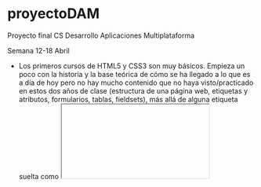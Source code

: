 # proyectoDAM
Proyecto final CS Desarrollo Aplicaciones Multiplataforma

Semana 12-18 Abril
  - Los primeros cursos de HTML5 y CSS3 son muy básicos. Empieza un poco con la historia y la base teórica de cómo se ha llegado a lo que es a día de hoy pero no hay mucho contenido que no haya visto/practicado en estos dos años de clase (estructura de una página web, etiquetas y atributos, formularios, tablas, fieldsets), más allá de alguna etiqueta suelta como <iframe> o alguna etiqueta multimedia. En cuanto al CSS, aunque sea un curso de aprendizaje literalmente desde 0, lo volveré a repetir un par de veces para afianzar conceptos ya que, sinceramente, el CSS es algo que se me atraganta, y quiero afianzar más una base antes de meterme de pleno en un framework para el frontend. Los ejemplos de tareas del curso considero que son bastante sencillos/básicos, teniendo en cuenta que es un curso desde 0.
  
  - JavaScript: también empieza desde 0, explicando un poco la base teórica y los distintos conceptos básicos que hay que manejar (runtime, asincronía, paralelismo, event loop, etc). Por ahora, tampoco he encontrado nada nuevo o que me resulte extraño o diferente al contenido del ciclo, aunque a nivel personal me interesa bastante todo lo relacionado con JavaScript ya que es muy utilizado y requerido en el mundo laboral y lo estoy tratando bastante en las prácticas. Aún así, voy cogiendo más soltura con los proyectos que tengo que realizar en la empresa y podré dedicarle más tiempo y esfuerzo al proyecto en estas semanas para los siguientes cursos que son totalmente desconocidos para mí.
  
 Semana 25 Abril - 2 Mayo
  
  - JavaScript: el curso sigue siendo de aspectos básicos (primitivas, estructuras y operaciones con datos, diferencias entre declaraciones de funciones y llamadas a ellas). Me pareció interesante el tema de bind/call/apply para ver el funcionamiento de this en JavaScript, estando acostumbrado a la POO en Java/C#, y como poder tratarlo en tiempo de ejecución. El tema de orientación a objetos, instancia y propiedades y acceso a ellas no es nada nuevo, similar a lenguajes ya vistos, aunque lo que sí que no conocía era el tema de los prototipos (__proto__) para herencias.
  El tema de control de flujo es básico, comparaciones con true y false, funcionamiento de switch y orden de toma de deciones del llamado "Coercion Algorithm' para hacer las comprobaciones de una comparación. En cuanto al uso de las iteraciones, tampoco nada nuevo del funcionamiento de los bucles, similar a otros lenguajes ya vistos.
  En cuanto al último de tema de funcionamiento del navegador con JavaScript, sí que me pareció interesante cómo poder manejar y entender cómo funcionan los xml/json y convertirlos para poder tratar los datos de una web o API, dentro de las miles de líneas de código que tienen.
  Algo que sí me gustaría en este tema es que hubiese algún planteamiento de ejercicios más allá de ejemplos hechos a lo largo del vídeo para poder practicar, como era el caso del primer tema de HTML/CSS, donde aunque los ejercicios fueran básicos (teniendo en cuenta que se parte de 0), es una manera diferente de practicar aparte de seguir los ejemplos que va haciendo sobre la marcha o que coge directamente de la documentación oficial para ver cómo funcionan.
  
  - Vue.js: entrando un poco ya en materia nueva, el tema de vue.js y tener la opción de utilizar un framework que te facilite y mejore la creación del front-end de tu  web sin la "necesidad" de crearlo todo desde 0 con simple CSS abre un abanico de posibilidades a la hora de programar. Este tema ya tiene algunos ejemplos prácticos con los que sí poder practicar y poder familiarizarme con el framework, además de ir subiendo algo útil para el seguimiento sin ser ejercicios o comprobaciones sueltas.
  
 Semana 2 Mayo - 9 Mayo
  
  - Vue.js: avanzando con los vídeos y creado el proyecto, el inicio (así como a varios usuarios que han puesto un comentario en las respuestas del vídeo) me parece un poco confuso una vez te pones con la parte práctica. Instaladas dependencias de npm, node.js y babel. Interesante este último, transpilador para "traducir" ecmascript a javascript compatible con cualquier navegador moderno.
  Imagino que es normal, pero veo demasiada diferencia entre la enseñanza desde 0 de los cursos de HTML y CSS comparado con éste (también es un profesor distinto). Como ya dije, en las respuestas veo que no soy el único y hay desconcierto a la hora de realizar los primeros pasos (creación del proyecto, primer componente, qué ha hecho el profesor para llegar hasta ahí, etc.) 
  
  
Semana 9 Mayo - 16 Mayo
    
  - Vue.js: siguiendo con el curso, el tema del ciclo de vida de los componentes supongo que es algo lógico en cualquier o casi cualquier parte de la programación, que todo siga un orden dependiendo en qué fase se encuentre. En cuanto a la comunicación entre componentes, desde el padre al hijo se hace mediante las propiedades que el hijo hereda y en el caso contrario, aunque no es lo habitual, para comunicarse desde un hijo al padre se haría mediante la emisión de eventos, aunque solo si se quiere comunicar con sólo un nivel superior. Sobre los componentes asíncronos, vue nos permite la posibilidad de cargar nuestros componentes de forma asíncrona, o bajo demanda; básicamente, cargarlos sólo cuando los necesitemos y no siempre que se ejecute nuestra aplicación para ahorrar recursos.
  He instalado pug en el proyecto, que es una alternativa para generar el HTML de una forma más corta y utilizando una sintaxis más simple. Además, se pueden utilizar atributos, filtros, módulos e interpolaciones propias de pug. Me ha parecido interesante lo que he entendido del tema de bindings y asociar un elemento del componente a alguna parte del frontend, como puede ser un nombre o un email.
  
  - Git: instalación de herramientas de trabajo de git y creación del primer repositorio local. Explicación básica de las 3 fases que experimenta un archivo (working directory, staging y commit). Comando git diff para saber qué ha cambiado en un fichero y uso de tkdiff como herramienta más visual para ver los cambios. Explicación de cómo utilizar el git diff para ver los cambios dependiendo de la fase en la que se encuentre el fichero, ya que el git diff no va a comprobar cambios de un fichero que está en el working directory y en el área de staging, pero sí lo hará con los cambios de un fichero en el working directory y en el área de commit (lo ejemplifica bastante bien simulando que cada estado es una caja a la que se va moviendo el fichero al hacer git add y git commit). Para comparar cambios entre un fichero que está en el working directory y otro que está staged usaremos el comando git diff --staged.
  
  - Git remoto: conexión a un repositorio remoto desde comandos de consola git bash. Git pull para descargar archivos del repositorio al que hemos realizado la conexión con git fetch (en el ejemplo estamos el proyecto: https://github.com/sharkdp/bat y git push para subir archivos al repositorio (aunque actualmente estamos trabajando en local). En otro ejemplo se usa git clone directamente del repositorio, con lo que las funciones git init, git fetch y pull están implícitos.
  
  En cuanto a deshacer cambios que hemos hecho, podemos "retirar" un fichero que ya fue aprobado y está en área de commit y devolverlo al working directory con el comando checkout, mientras que para "enviar" un fichero del área de staging tras hacer un git add al working directory se usa el comando reset. Con el git checkout podemos añadir el identificador -- para referirnos a un archivo o un grupo de archivos (por ejemplo si un archivo se llama master y sólo queremos traer de vuelta ese archivo, ya que, por defecto, la rama principal del repositorio se llamará master a no ser que lo modifiquemos). 
  - Ramas de git (branches): muy interesante este tema, dando la posibilidad de, a partir de un código base, que surjan varios "experimentos" con los que hacer pruebas, testear métodos o funciones y, si llegan a ser aprobados, fusionarlos con la rama principal. Ideal para trabajos en equipo.
   Para crear nuevas ramas utilizamos "git branch 'nombrerama' 'rama de partida'" y para movernos a esa rama utilizamos git checkout 'nombrerama'. Una vez terminado y si queremos aprobar los cambios que hemos realizado en nuestra rama y añadirlos a la rama principal se usa el comando git merge 'ramaorigen' 'ramadestino'. Para borrar una rama se utiliza el comando git branch con el modificador -d 'nombrerama'. Me pareció interesante la funcionalidad de git blame, para encontrar al autor de un cambio (deseado o indeseado), por ejemplo, para saber quién ha modificado un fichero en concreto, líneas de código en concreto: git blame -L 6,8 src/output.rs.
  También creo que es muy importante el tema de las etiquetas, sobre todo para las distintas versiones que puede tener mi proyecto y la información que pueden albergar, pudiendo apuntar, por ejemplo, a una versión donde tenga cambios verdaderamente importantes y que deberían tener en cuenta. Lo último a descatar es el uso del git stash, que nos hace una especie de "copia temporal" o foto de la que podemos volver a obtener los datos de ese momento.
  Personalmente, pienso que git (GitHub/GitLab) es una herramienta imprescindible para cualquier programador, dadas todas las funcionalidades que ofrece tanto individual como colectivamente, además de las facilidades para poder tener acceso a tu repositorio prácticamente en cualquier dispositivo o trabajar directamente en local.
  
  - Curso git vs curso vue.js:
    Veo que hay una diferencia ABISMAL a la hora de la enseñanza del curso. Puedo entender que vue.js es un campo que puede extenderse mucho (aunque git también tiene lo suyo) y hay más conceptos que tratar a la hora de explicarlo desde cero, pero partiendo de que el curso es para personas que tienen 0 experiencia en esos campos, lo estoy pasando realmente mal con el curso de vue.js: apenas puedo ejecutar el proyecto sin errores, cada vez que intento seguir los vídeos de las explicaciones el código es distinto de un vídeo a otro, o incluso de un fotograma a otro, crea componentes de la nada, copia y pega código que ni idea de donde lo saca ni lo enseña/explica. Honestamente, está siendo una muy mala experiencia y no estoy logrando aprender nada (y lo que más me asusta es que los cursos de node.js y express los da el mismo profesor). 
  Por otra parte, el curso de git, aunque el profesor se ponga a tirar comandos sin parar, marca una buena base de para qué es cada uno, aparte de la explicación en vídeo tiene los apuntes resumidos en la descripción donde explica incluso más algunos detalles que se han podido pasar y, vuelvo a decir, aunque es un curso básico de git, la explicación de cada comando o de cada paso que va a seguir está muy bien detallada, todo lo contrario que el de vue, en el que me da la impresión de que, como me dijiste en la anterior revisión, da por triviales cosas que, al menos para mí, no lo están siendo y por mucho que lo intente no consigo avanzar. 
  
  En el caso del curso de git, los ejemplos prácticos que he subido son básicamente jugar un poco con los comandos básicos, ver las modificaciones y como funcionan los tres estados de los ficheros, clonado de repositorios remotos, funciones con ramas (crear, moverte, eliminar).
  
  Semana 16 Mayo - 23 Mayo
    
   - MongoDB: explicaciones iniciales de su histórico, por qué nacen las bases de datos noSQL, formato JSON, ventajas y desventajas entre SQL y noSQL.
  Instalación de servicios mongoDB, interfaz y consola mongosh en Windows, aunque en el vídeo se utiliza MacOS.
  Comandos de creación y borrado de bases de datos, inserción de colecciones y elementos (denominados documentos, en formato JSON). Interesante que al insertar datos en una colección, si no agregas un identificador mondoDB se encarga de asignarle un id propio (ObjectID) y único.
  La primera práctica es básica, de inserción de datos con propiedades. No puedo subir nada ya que no es un proyecto como tal, más que comandos en el shell de mongo.
  
  Comandos de inserción: db.nombrecoleccion.insertOne({ documento JSON }). También tenemos la posibilidad hacer una inserción múltiple con insertMany en lugar de insertOne. Para consultar los datos que contiene una colección se usa el comando db.nombrecoleccion.find(). Para eliminar un registro se usa el comando db.nombrecoleccion.deleteOne({condicion}). También es posible usar deleteMany para el borrado de varios registros, donde se borrará el documento que cumpla la condición (si se usa deleteOne y hay varios documentos que cumplan la condición se borrará el primero que encuentre). Para la actualización de registros, hay 3 maneras, updateOne, updateMany o replaceOne. En los dos primeros hay que introducir 2 documentos JSON, uno con el filtro para encontrar el/los registros que queremos actualizar y en un segundo documento las propiedades que se actualizarán basados en la palabra reservada $set. Si usamos replaceOne, también hay que introducir dos documentos JSON como parámetros, pero este método directamente, como su nombre indica, reemplaza el documento que encuentra con el filtro que introducimos como primer parámetrp y lo reemplaza por el documento json que pasamos como segundo parámetro.
  Al contrario de las bases de datos SQL, las noSQL son Schemaless, y no tienen que seguir el 'esquema' de reglas relacionadas con el tipo de información que almacena. Tiene ventajas y desventajas, como sacrificar un poco de control del tipo de datos por ganar algo de flexibilidad a la hora de guardar documentos. También existen los documentos referenciados, en los que podemos "llamarlos" por su identificador y podemos acceder a sus datos.
  Para consultar documentos tenemos el comando db.nombrecoleccion.find(), al que podemos pasar un documento json como parámetro opcional que funcionará como filtro para buscar. Añadiendo .pretty() al final, nos mostrará los resultados con un formateo más amigable y fácil de leer.
  Por último, tenemos los índices, que tenemos que añadir manualmente para cada registro, aunque se pueden crear índices compuestos sobre varios campos. Si no hubiera índices, a la hora de realizar cualquier consulta, mongoDB tendría que analizar absolutamente todos los datos, incluso para buscar un dato en concreto. Resumidamente, se usan como un filtro más para evitar que las consultas sean tan costosas y optimizar el rendimiento de nuestra base de datos.
  En resumen, buen curso, sencillo, dejando claros los conceptos básicos de cómo gestionar una base de datos. Desconozco si en Mac también está disponible, pero en Windows mongoDB tiene un programa con interfaz gráfica (MongoDB Compass) que es más visual y accesible, aunque he realizado el curso con comandos en la consola de mongodb (mongosh) para seguir el ritmo del profesor.
  
  - Express y Node.js
  
  En resumen, express es un framework web hecho en node, el cual es un entorno de ejecución para javascript construido con el motor de javascript v8 de Chrome. Entre sus funcionalidades destacan la existencia del NPM (Node Package Manager), uno de los gestores de paquetes más grandes a nivel mundial con el que podemos compartir código, dependencias o distribuirlas fácilmente. Gracias al npm, es muy fácil la distribución, ya que en node existe un fichero llamado package.json, donde se almacenan las dependencias del proyecto, y compartiendo únicamente este archivo, con el npm, podremos obtener las dependencias del proyecto original sin necesidad de de grandes tranmisiones de datos. 
  Comenzando el proyecto, importamos una base de datos proporcionada por el profesor (recipes.json) a mongodb.
  Confirmando mis sospechas, hay un MILLÓN de cosas que se pasan por alto OTRA vez. Suponiendo que es un curso para APRENDER, me he tirado 2 horas para poder configurar un simple start server buscando por distintos sitios, instalando módulos necesarios que el cli de vue no incluye (y que tampoco comenta que hay que añadir en ningún momento), etc.
  Aún así, consiguiendo que el proyecto funcione, creamos un servidor básico en localhost, mediante el MVC que hemos visto en SGE en clase, creamos un controlador con métodos para cuando ejecutemos la API Rest tengamos algún valor de prueba de que todo está funcionando por el momento. Para estas pruebas estoy usando la extensión Rester de Firefox que también usamos con Javi en Acceso a Datos.
  Para el modelo que usaremos para conectarnos con MondoDB, instalamos del npm el módulo mongoose, y creamos métodos. Modificando los métodos anteriormente creados en el controlador añadimos las propiedades que queremos que muestre la API Rest cuando conectemos con la base de datos que importamos al principio del proyecto.
  Para la parte de seguridad, utilizamos un token que generamos manualmente en el archivo .env e instalamos otro paquete de npm, jwt-simple, que importamos en nuestros archivos auth.js, y tras crear el controlador con sus métodos, hacemos las comprobaciones de qué queremos devolver y cómo queremos gestionar el acceso dependiendo de si el usuario está autentificado o no.
  Entrando en el front, con el npm descargamos directamente un template de progressive web app. Igual que en la parte de servidor, creamos nuestros componentes .vue con su html, definimos las rutas y tras arrancar tanto cliente como server, se carga el template que descargamos y muestra la información tras conectarse a la base de datos.
  Me parece bastante interesante las alternativas de frameworks para front-end que existen y que facilitan mucho la tarea sin necesidad de "picar" todo el código desde 0, desconozco si express es muy utilizado laboralmente a día de hoy pero lo que sí me pareció muy útil y práctico es el sistema de gestión de paquetes de node.
  
  - Resumen curso Vue.js
      Personalmente, el contenido es bueno, pero creo que se intenta abarcar demasiado y muy rápido en un sólo curso, o al menos es la impresión que me ha dado, ya que siendo alguien que no tiene ningún conocimiento de las tecnologías utilizadas, me he visto perdido en prácticamente toda la duración del curso de Vue. Código que aparece copiado de "algún sitio", ninguna explicación de dónde salen algunos archivos (en algunos casos lo he descubierto en las preguntas que dejan los usuarios, pero la sensación es la misma). Demasiaadas cosas dejadas a libre interpretación para un curso de iniciación desde el principio y que abarque tantos conceptos nuevos que pueden parecer triviales para alguien que se dedica a ello y lleva años trabajando con ellos pero para alguien que está empezando puede llegar (y fue) demasiado frustrante.
  
  - Node.js
  Otra vez ya no creo que sea casualidad, así que voy a imaginar que como el curso ya tiene unos años, algunos de los comandos ya están deprecated (ni siquiera los imports me funcionaban). Después de los cursos de vue y express, los aspectos básicos de node han quedado claros aunque siga saliendo código de la nada.
  Destacar la comodidad de el plugin npm nodemon, para que se actualice el proyecto automáticamente si cambiamos el código de algún fichero.
  En cuanto al tema de los sockets, me ha quedado mucho más claro gracias al tema que hemos visto en servicios y el de API Rest de Acceso a Datos.
  En los cursos de node, vue, y express, se recicla bastante contenido, las introducciones son prácticamente similares, así como la iniciación a MongoDB, aparte del propio curso propio de MongoDB.
  
  Resumidamente, me pareció un buen curso "básico" de cómo iniciarte en estas nuevas tecnologías aunque, lo diré por última vez, hay demasiados conceptos que se pasan por alto que, personalmente, no eran tan triviales para la mayoría de usuarios de esta carrera. Entiendo que se puedan obviar determinados aspectos cuando ya los has visto un par de veces, pero partir de la base de considerar que algo ya debería saberse en un curso de 0 me parece un error, así como muchos de los temas de Vue.js que, aunque trata bastantes conceptos, hubiera preferido que se dividiese en más temas y entrar un poco más en profundidad desde el inicio para dejar unas bases bien marcadas, como sí sentí que fue en los demás temas como el de Git o el de MongoDB donde apenas tuve problemas para seguirlo (obviamente es menos contenido y trata menos conceptos). Salvando esos detalles, muy buen contenido en general.
 
  
  
  
  
  
  
  
